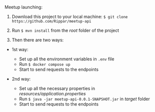 Meetup launching:
1) Download this project to your local machine: ``` $ git clone https://github.com/Rippar/meetup-api ```

2) Run ```$ mvn install``` from the _root_ folder of the project

3) Then there are two ways:
* 1st way:
   * Set up all the environment variables in ```.env``` file
   * Run ```$ docker compose up```
   * Start to send requests to the endpoints 

* 2nd way:
   * Set up all the necessary properties in _resources/application.properties_
   * Run ```$ java -jar meetup-api-0.0.1-SNAPSHOT.jar``` in _target_ folder
   * Start to send requests to the endpoints



